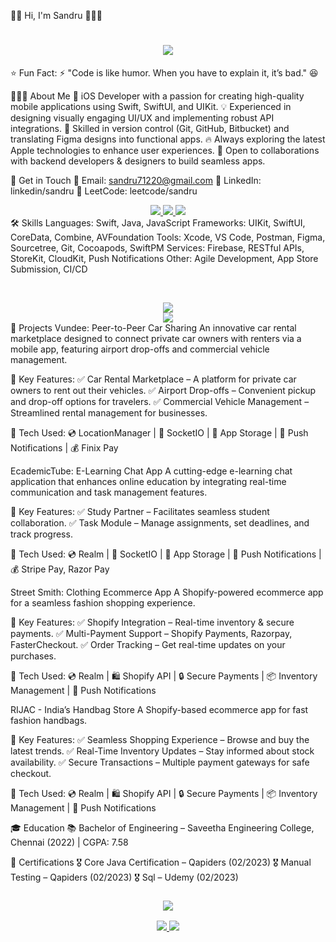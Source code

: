 👋🏻 Hi, I'm Sandru 🧑🏻‍💻
<div align="center"> <h1> <img src="https://readme-typing-svg.herokuapp.com?font=Fira+Code&weight=500&size=28&pause=1000&color=F75C7E&center=true&width=600&lines=🚀+Welcome+to+My+Profile!;📱+iOS+Developer;Swift+%7C+SwiftUI+%7C+UIKit;Passionate+about+Building+Awesome+Apps!"> </h1> </div>
⭐️ Fun Fact:
⚡ "Code is like humor. When you have to explain it, it’s bad." 😆

🧑🏻‍💻 About Me
🚀 iOS Developer with a passion for creating high-quality mobile applications using Swift, SwiftUI, and UIKit.
💡 Experienced in designing visually engaging UI/UX and implementing robust API integrations.
🔧 Skilled in version control (Git, GitHub, Bitbucket) and translating Figma designs into functional apps.
🔥 Always exploring the latest Apple technologies to enhance user experiences.
🤝 Open to collaborations with backend developers & designers to build seamless apps.

📩 Get in Touch
📧 Email: sandru71220@gmail.com
🔗 LinkedIn: linkedin/sandru
🎯 LeetCode: leetcode/sandru

<div align="center"> <a href="mailto:sandru71220@gmail.com"> <img src="https://img.shields.io/badge/Gmail-333333?style=for-the-badge&logo=gmail&logoColor=red" /> </a> <a href="https://www.linkedin.com/in/sandru-k-b6419b223/" target="_blank"> <img src="https://img.shields.io/badge/LinkedIn-0077B5?style=for-the-badge&logo=linkedin&logoColor=white" /> </a> <a href="https://leetcode.com/u/Sandru____7/" target="_blank"> <img src="https://img.shields.io/badge/LeetCode-FFA116?style=for-the-badge&logo=leetcode&logoColor=white" /> </a> </div>
🛠 Skills
Languages: Swift, Java, JavaScript
Frameworks: UIKit, SwiftUI, CoreData, Combine, AVFoundation
Tools: Xcode, VS Code, Postman, Figma, Sourcetree, Git, Cocoapods, SwiftPM
Services: Firebase, RESTful APIs, StoreKit, CloudKit, Push Notifications
Other: Agile Development, App Store Submission, CI/CD

<br/> <div align="center"> <img src="https://skillicons.dev/icons?i=swift,java,javascript,html,css" /><br> <img src="https://skillicons.dev/icons?i=firebase,figma,bootstrap,eclipse,postman,git,vscode" /> </div>
📌 Projects
Vundee: Peer-to-Peer Car Sharing
An innovative car rental marketplace designed to connect private car owners with renters via a mobile app, featuring airport drop-offs and commercial vehicle management.

🔹 Key Features:
✅ Car Rental Marketplace – A platform for private car owners to rent out their vehicles.
✅ Airport Drop-offs – Convenient pickup and drop-off options for travelers.
✅ Commercial Vehicle Management – Streamlined rental management for businesses.

🔹 Tech Used:
💿 LocationManager | 🎨 SocketIO | 🏦 App Storage | 🎁 Push Notifications | 💰 Finix Pay

EcademicTube: E-Learning Chat App
A cutting-edge e-learning chat application that enhances online education by integrating real-time communication and task management features.

🔹 Key Features:
✅ Study Partner – Facilitates seamless student collaboration.
✅ Task Module – Manage assignments, set deadlines, and track progress.

🔹 Tech Used:
💿 Realm | 🎨 SocketIO | 🏦 App Storage | 🎁 Push Notifications | 💰 Stripe Pay, Razor Pay

Street Smith: Clothing Ecommerce App
A Shopify-powered ecommerce app for a seamless fashion shopping experience.

🔹 Key Features:
✅ Shopify Integration – Real-time inventory & secure payments.
✅ Multi-Payment Support – Shopify Payments, Razorpay, FasterCheckout.
✅ Order Tracking – Get real-time updates on your purchases.

🔹 Tech Used:
💿 Realm | 🛍️ Shopify API | 🔒 Secure Payments | 📦 Inventory Management | 💬 Push Notifications

RIJAC - India’s Handbag Store
A Shopify-based ecommerce app for fast fashion handbags.

🔹 Key Features:
✅ Seamless Shopping Experience – Browse and buy the latest trends.
✅ Real-Time Inventory Updates – Stay informed about stock availability.
✅ Secure Transactions – Multiple payment gateways for safe checkout.

🔹 Tech Used:
💿 Realm | 🛍️ Shopify API | 🔒 Secure Payments | 📦 Inventory Management | 💬 Push Notifications

🎓 Education
📚 Bachelor of Engineering – Saveetha Engineering College, Chennai (2022) | CGPA: 7.58

📜 Certifications
🎖️ Core Java Certification – Qapiders (02/2023)
🎖️ Manual Testing – Qapiders (02/2023)
🎖️ Sql – Udemy (02/2023)

<h3 align="center"> <img src="https://readme-typing-svg.demolab.com?font=Righteous&size=25&duration=4000&pause=1000&color=f05137&center=true&vCenter=true&width=600&height=70&lines=Thanks+for+Stopping+By!+✌️;Let’s+Connect+and+Build+Awesome+Apps!+🚀"> </h3> <div align="center"> <a href="https://www.linkedin.com/in/sandru-k-b6419b223/" target="_blank"> <img src="https://img.shields.io/badge/Let's%20Connect-FFFFFF?style=for-the-badge&logo=linkedin&logoColor=0077B5&labelColor=FFFFFF" /> </a> <a href="mailto:sandru71220@gmail.com"> <img src="https://img.shields.io/badge/Message%20Me-Gmail-D14836?style=for-the-badge&logo=gmail&logoColor=EA4335" /> </a> </div>
